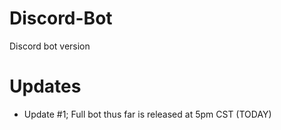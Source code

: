 # Discord-Bot
Discord bot version

# Updates
  - Update #1; Full bot thus far is released at 5pm CST (TODAY)
